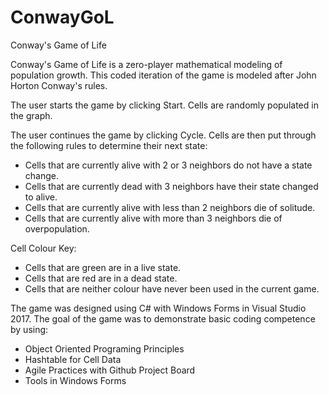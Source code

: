 # ConwayGoL
Conway's Game of Life

Conway's Game of Life is a zero-player mathematical modeling of population growth. This coded iteration of the game is modeled after John Horton Conway's rules.

The user starts the game by clicking Start. Cells are randomly populated in the graph.

The user continues the game by clicking Cycle. Cells are then put through the following rules to determine their next state:
  - Cells that are currently alive with 2 or 3 neighbors do not have a state change.
  - Cells that are currently dead with 3 neighbors have their state changed to alive.
  - Cells that are currently alive with less than 2 neighbors die of solitude.
  - Cells that are currently alive with more than 3 neighbors die of overpopulation.
  
 Cell Colour Key:
  - Cells that are green are in a live state.
  - Cells that are red are in a dead state.
  - Cells that are neither colour have never been used in the current game.
  
 The game was designed using C# with Windows Forms in Visual Studio 2017. The goal of the game was to demonstrate basic coding competence by using:
  - Object Oriented Programing Principles
  - Hashtable for Cell Data
  - Agile Practices with Github Project Board
  - Tools in Windows Forms
